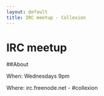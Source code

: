 ```yaml
---
layout: default
title: IRC meetup - Collexion
---
```


<div id="page">

# IRC meetup

##About


When: Wednesdays 9pm

Where: irc.freenode.net - #collexion

</div>